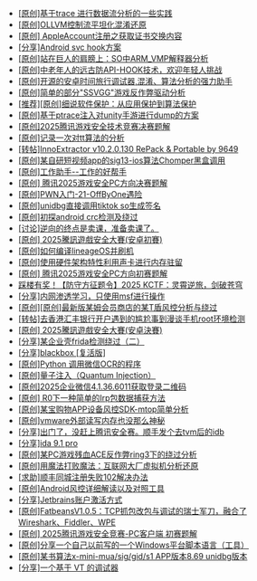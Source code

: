 + [[原创]基于trace 进行数据流分析的一些实践](https://bbs.kanxue.com/thread-285243.htm)
+ [[原创]OLLVM控制流平坦化混淆还原](https://bbs.kanxue.com/thread-286151.htm)
+ [[原创] AppleAccount注册之获取证书交换内容](https://bbs.kanxue.com/thread-285944.htm)
+ [[分享]Android svc hook方案](https://bbs.kanxue.com/thread-286308.htm)
+ [[原创]站在巨人的肩膀上：SO中ARM_VMP解释器分析](https://bbs.kanxue.com/thread-286451.htm)
+ [[原创]中老年人的远古防API-HOOK技术，欢迎年轻人挑战](https://bbs.kanxue.com/thread-286436.htm)
+ [[原创]开源的安卓时间旅行调试器,混淆、算法分析的强力助手](https://bbs.kanxue.com/thread-286457.htm)
+ [[原创]简单的部分"SSVGG"游戏反作弊驱动分析](https://bbs.kanxue.com/thread-286409.htm)
+ [[推荐][原创]细说软件保护：从应用保护到算法保护](https://bbs.kanxue.com/thread-284629.htm)
+ [[原创]基于ptrace注入对unity手游进行dump的方案](https://bbs.kanxue.com/thread-286222.htm)
+ [[原创]2025腾讯游戏安全技术竞赛决赛题解](https://bbs.kanxue.com/thread-286460.htm)
+ [[原创]记录一次对tt算法的分析](https://bbs.kanxue.com/thread-285955.htm)
+ [[转帖]InnoExtractor v10.2.0.130 RePack & Portable by 9649](https://bbs.kanxue.com/thread-286310.htm)
+ [[原创]某自研短视频app的sig13-ios算法Chomper黑盒调用](https://bbs.kanxue.com/thread-285666.htm)
+ [[原创]工作助手--工作的好帮手](https://bbs.kanxue.com/thread-286430.htm)
+ [[原创] 腾讯2025游戏安全PC方向决赛题解](https://bbs.kanxue.com/thread-286462.htm)
+ [[原创]PWN入门-21-OffByOne遇险](https://bbs.kanxue.com/thread-286461.htm)
+ [[原创]unidbg直接调用tiktok so生成签名](https://bbs.kanxue.com/thread-285623.htm)
+ [[原创]初探android crc检测及绕过](https://bbs.kanxue.com/thread-285790.htm)
+ [[讨论]逆向的终点是卖课，准备卖课了。](https://bbs.kanxue.com/thread-286427.htm)
+ [[原创] 2025騰訊遊戲安全大賽(安卓初賽)](https://bbs.kanxue.com/thread-286463.htm)
+ [[原创]如何编译lineageOS并刷机](https://bbs.kanxue.com/thread-286426.htm)
+ [[原创]使用硬件架构特性利用声卡进行内存驻留](https://bbs.kanxue.com/thread-286422.htm)
+ [[原创] 腾讯2025游戏安全PC方向初赛题解](https://bbs.kanxue.com/thread-286277.htm)
+ [踩楼有奖！【防守方征题令】2025 KCTF：灵霄逆旅，剑破苍穹](https://bbs.kanxue.com/thread-286311.htm)
+ [[分享]内网渗透学习，只使用msf进行操作](https://bbs.kanxue.com/thread-285181.htm)
+ [[原创][原创]最新版某姆会员商店的某T盾风控分析与绕过](https://bbs.kanxue.com/thread-286243.htm)
+ [[转帖]去香港汇丰银行开户遇到的尴尬事到漫谈手机root环境检测](https://bbs.kanxue.com/thread-285754.htm)
+ [[原创] 2025騰訊遊戲安全大賽(安卓決賽)](https://bbs.kanxue.com/thread-286465.htm)
+ [[分享]某企业壳frida检测绕过（二）](https://bbs.kanxue.com/thread-285964.htm)
+ [[分享]blackbox [复活版]](https://bbs.kanxue.com/thread-286308.htm)
+ [[原创]Python 调用微信OCR的程序](https://bbs.kanxue.com/thread-286469.htm)
+ [[原创]量子注入（Quantum Injection）](https://bbs.kanxue.com/thread-286423.htm)
+ [[原创]2025企业微信4.1.36.6011获取登录二维码](https://bbs.kanxue.com/thread-286468.htm)
+ [[原创] R0下一种简单的Irp包数据捕获方法](https://bbs.kanxue.com/thread-285317.htm)
+ [[原创]某宝购物APP设备风控SDK-mtop简单分析](https://bbs.kanxue.com/thread-284241.htm)
+ [[原创]vmware外部读写内存也没那么神秘](https://bbs.kanxue.com/thread-284956.htm)
+ [[分享]出门了，没赶上腾讯安全赛。顺手发个去tvm后的idb](https://bbs.kanxue.com/thread-286260.htm)
+ [[分享]ida 9.1 pro](https://bbs.kanxue.com/thread-285999.htm)
+ [[原创]某PC游戏残血ACE反作弊ring3下的绕过分析](https://bbs.kanxue.com/thread-284667.htm)
+ [[原创]用魔法打败魔法：互联网大厂虚拟机分析还原](https://bbs.kanxue.com/thread-286441.htm)
+ [[求助]顺丰同城注册失败102解决办法](https://bbs.kanxue.com/thread-286471.htm)
+ [[原创]Android风控详细解读以及对照工具](https://bbs.kanxue.com/thread-286120.htm)
+ [[分享]Jetbrains账户激活方式](https://bbs.kanxue.com/thread-284298.htm)
+ [[原创]FatbeansV1.0.5：TCP抓包改包与调试的瑞士军刀，融合了Wireshark、Fiddler、WPE](https://bbs.kanxue.com/thread-284571.htm)
+ [[原创] 2025腾讯游戏安全竞赛-PC客户端 初赛题解](https://bbs.kanxue.com/thread-286261.htm)
+ [[原创]分享一个自己以前写的一个Windows平台脚本语言（工具）](https://bbs.kanxue.com/thread-286049.htm)
+ [[原创]某书算法x-mini-mua/sig/gid/s1 APP版本8.69 unidbg版本](https://bbs.kanxue.com/thread-286474.htm)
+ [[分享]一个基于 VT 的调试器](https://bbs.kanxue.com/thread-286110.htm)
